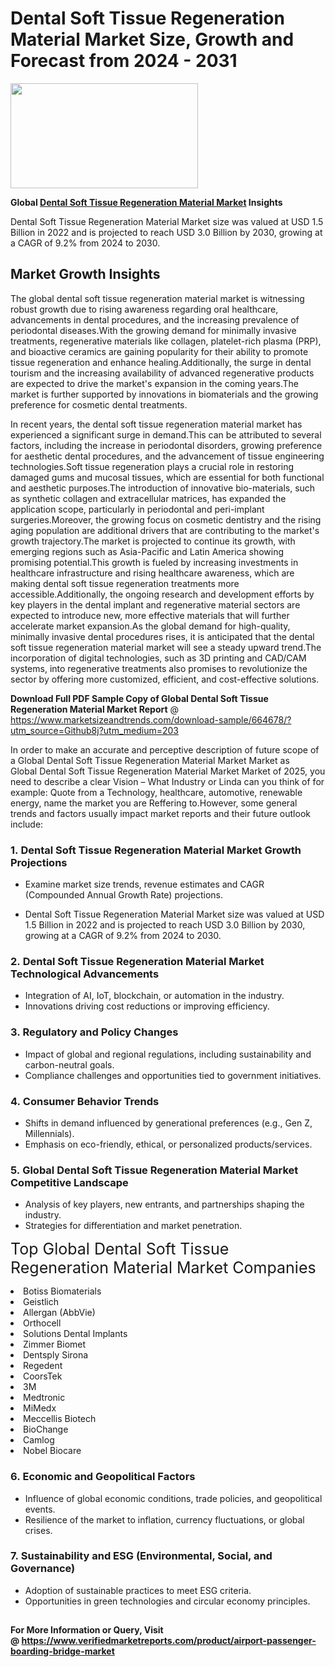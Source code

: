 <H1>Dental Soft Tissue Regeneration Material Market Size, Growth and Forecast from 2024 - 2031</H1><img class="aligncenter size-medium wp-image-584254" src="https://thirdeyenews.in/wp-content/uploads/2024/09/Global-Market-Research-300x168.jpeg" alt="" width="300" height="168" /><p><strong>Global&nbsp;<a href="https://www.marketsizeandtrends.com/download-sample/664678/?utm_source=Github8j?utm_medium=203">Dental Soft Tissue Regeneration Material Market</a> Insights</strong></p><p>Dental Soft Tissue Regeneration Material Market size was valued at USD 1.5 Billion in 2022 and is projected to reach USD 3.0 Billion by 2030, growing at a CAGR of 9.2% from 2024 to 2030.</p><p><h2>Market Growth Insights</h2> <p>The global dental soft tissue regeneration material market is witnessing robust growth due to rising awareness regarding oral healthcare, advancements in dental procedures, and the increasing prevalence of periodontal diseases.With the growing demand for minimally invasive treatments, regenerative materials like collagen, platelet-rich plasma (PRP), and bioactive ceramics are gaining popularity for their ability to promote tissue regeneration and enhance healing.Additionally, the surge in dental tourism and the increasing availability of advanced regenerative products are expected to drive the market's expansion in the coming years.The market is further supported by innovations in biomaterials and the growing preference for cosmetic dental treatments.</p> <p>In recent years, the dental soft tissue regeneration material market has experienced a significant surge in demand.This can be attributed to several factors, including the increase in periodontal disorders, growing preference for aesthetic dental procedures, and the advancement of tissue engineering technologies.Soft tissue regeneration plays a crucial role in restoring damaged gums and mucosal tissues, which are essential for both functional and aesthetic purposes.The introduction of innovative bio-materials, such as synthetic collagen and extracellular matrices, has expanded the application scope, particularly in periodontal and peri-implant surgeries.Moreover, the growing focus on cosmetic dentistry and the rising aging population are additional drivers that are contributing to the market's growth trajectory.The market is projected to continue its growth, with emerging regions such as Asia-Pacific and Latin America showing promising potential.This growth is fueled by increasing investments in healthcare infrastructure and rising healthcare awareness, which are making dental soft tissue regeneration treatments more accessible.Additionally, the ongoing research and development efforts by key players in the dental implant and regenerative material sectors are expected to introduce new, more effective materials that will further accelerate market expansion.As the global demand for high-quality, minimally invasive dental procedures rises, it is anticipated that the dental soft tissue regeneration material market will see a steady upward trend.The incorporation of digital technologies, such as 3D printing and CAD/CAM systems, into regenerative treatments also promises to revolutionize the sector by offering more customized, efficient, and cost-effective solutions.</p> <p><span class=""><strong>Download Full PDF Sample Copy of Global Dental Soft Tissue Regeneration Material Market Report</strong> @ <a href="https://www.marketsizeandtrends.com/download-sample/664678/?utm_source=Github8j?utm_medium=203" target="_blank">https://www.marketsizeandtrends.com/download-sample/664678/?utm_source=Github8j?utm_medium=203</a></span></p><p>In order to make an accurate and perceptive description of future scope of a Global&nbsp;Dental Soft Tissue Regeneration Material Market Market as Global&nbsp;Dental Soft Tissue Regeneration Material Market Market of 2025, you need to describe a clear Vision &ndash; What Industry or Linda can you think of for example: Quote from a Technology, healthcare, automotive, renewable energy, name the market you are Reffering to.However, some general trends and factors usually impact market reports and their future outlook include:</p><h3>1.&nbsp;<strong>Dental Soft Tissue Regeneration Material Market Growth Projections</strong></h3><ul><li>Examine market size trends, revenue estimates and CAGR (Compounded Annual Growth Rate) projections.</li><li><p>Dental Soft Tissue Regeneration Material Market size was valued at USD 1.5 Billion in 2022 and is projected to reach USD 3.0 Billion by 2030, growing at a CAGR of 9.2% from 2024 to 2030.</p></li></ul><h3>2.&nbsp;<strong>Dental Soft Tissue Regeneration Material Market Technological Advancements</strong></h3><ul><li>Integration of AI, IoT, blockchain, or automation in the industry.</li><li>Innovations driving cost reductions or improving efficiency.</li></ul><h3>3.&nbsp;<strong>Regulatory and Policy Changes</strong></h3><ul><li>Impact of global and regional regulations, including sustainability and carbon-neutral goals.</li><li>Compliance challenges and opportunities tied to government initiatives.</li></ul><h3>4.&nbsp;<strong>Consumer Behavior Trends</strong></h3><ul><li>Shifts in demand influenced by generational preferences (e.g., Gen Z, Millennials).</li><li>Emphasis on eco-friendly, ethical, or personalized products/services.</li></ul><h3>5.&nbsp;<strong>Global Dental Soft Tissue Regeneration Material Market Competitive Landscape</strong></h3><ul><li>Analysis of key players, new entrants, and partnerships shaping the industry.</li><li>Strategies for differentiation and market penetration.</li></ul><p data-pm-slice="1 1 []"><span style="color: inherit; font-family: inherit; font-size: 25px;">Top Global Dental Soft Tissue Regeneration Material Market Companies</span></p><div class="" data-test-id=""><p><li>Botiss Biomaterials</li><li> Geistlich</li><li> Allergan (AbbVie)</li><li> Orthocell</li><li> Solutions Dental Implants</li><li> Zimmer Biomet</li><li> Dentsply Sirona</li><li> Regedent</li><li> CoorsTek</li><li> 3M</li><li> Medtronic</li><li> MiMedx</li><li> Meccellis Biotech</li><li> BioChange</li><li> Camlog</li><li> Nobel Biocare</li></p></div><h3>6.&nbsp;<strong>Economic and Geopolitical Factors</strong></h3><ul><li>Influence of global economic conditions, trade policies, and geopolitical events.</li><li>Resilience of the market to inflation, currency fluctuations, or global crises.</li></ul><h3>7.&nbsp;<strong>Sustainability and ESG (Environmental, Social, and Governance)</strong></h3><ul><li>Adoption of sustainable practices to meet ESG criteria.</li><li>Opportunities in green technologies and circular economy principles.</li></ul><h2><strong style="font-size: 14px;">For More Information or Query, Visit @&nbsp;</strong><a style="background-color: #ffffff; font-size: 14px;" href="https://www.marketsizeandtrends.com/report/dental-soft-tissue-regeneration-material-market/" target="_blank">https://www.verifiedmarketreports.com/product/airport-passenger-boarding-bridge-market</a></h2>